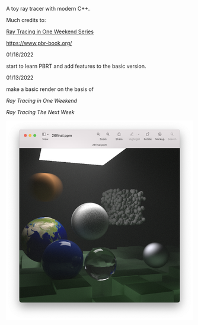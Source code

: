 A toy ray tracer with modern C++.

Much credits to: 

[Ray Tracing in One Weekend Series](https://raytracing.github.io/)

https://www.pbr-book.org/

01/18/2022

start to learn PBRT and add features to the basic version.

01/13/2022

make a basic render on the basis of 

*Ray Tracing in One Weekend*

*Ray Tracing The Next Week*

<img src="https://raw.githubusercontent.com/yxshi610/images/main/2022/01/13-02-25-36-Screen%20Shot%202022-01-13%20at%2002.25.27.png" title="" alt="Screen Shot 2022-01-13 at 02.25.27.png" data-align="center">